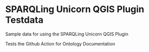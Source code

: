 # SPARQLing Unicorn QGIS Plugin Testdata

Sample data for using the SPARQLing Unicorn QGIS Plugin
 
Tests the Github Action for Ontology Documentation
